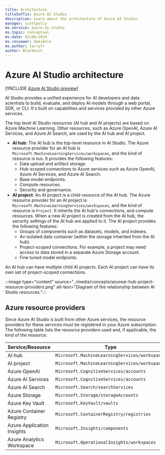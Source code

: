 ```yaml
---
title: Architecture
titleSuffix: Azure AI Studio
description: Learn about the architecture of Azure AI Studio.
manager: scottpolly
ms.service: azure-ai-studio
ms.topic: conceptual
ms.date: 02/06/2024
ms.reviewer: deeikele
ms.author: larryfr
author: Blackmist
---
```


# Azure AI Studio architecture 
    
[!INCLUDE [Azure AI Studio preview](../includes/preview-ai-studio.md)]

AI Studio provides a unified experience for AI developers and data scientists to build, evaluate, and deploy AI models through a web portal, SDK, or CLI. It's built on capabilities and services provided by other Azure services.

The top level AI Studio resources (AI hub and AI projects) are based on Azure Machine Learning. Other resources, such as Azure OpenAI, Azure AI Services, and Azure AI Search, are used by the AI hub and AI project.

- **AI hub**: The AI hub is the top-level resource in AI Studio. The Azure resource provider for an AI hub is `Microsoft.MachineLearningServices/workspaces`, and the kind of resource is `Hub`. It provides the following features:
    - Data upload and artifact storage.
    - Hub-scoped connections to Azure services such as Azure OpenAI, Azure AI Services, and Azure AI Search.
    - Base model endpoints.
    - Compute resources.
    - Security and governance.
- **AI project**: An AI project is a child resource of the AI hub. The Azure resource provider for an AI project is `Microsoft.MachineLearningServices/workspaces`, and the kind of resource is `Project`. It inherits the AI hub's connections, and compute resources. When a new AI project is created from the AI hub, the security settings of the AI hub are applied to it. The AI project provides the following features:
    - Groups of components such as datasets, models, and indexes.
    - An isolated data container (within the storage inherited from the AI hub).
    - Project-scoped connections. For example, a project may need access to data stored in a separate Azure Storage account.
    - Fine tuned model endpoints.
 
An AI hub can have multiple child AI projects. Each AI project can have its own set of project-scoped connections.

:::image type="content" source="../media/concepts/azureai-hub-project-resource-providers.png" alt-text="Diagram of the relationship between AI Studio resources.":::

## Azure resource providers

Since Azure AI Studio is built from other Azure services, the resource providers for these services must be registered in your Azure subscription. The following table lists the resource providers used and, if applicable, the kind of the resource.

| Service/Resource           | Type                                         | Kind      |
|----------------------------|----------------------------------------------|-----------|
| AI hub                     | `Microsoft.MachineLearningServices/workspaces` | `Hub`     |
| AI project                 | `Microsoft.MachineLearningServices/workspaces` | `Project` |
| Azure OpenAI               | `Microsoft.CognitiveServices/accounts`        | `OpenAI`  |
| Azure AI Services          | `Microsoft.CognitiveServices/accounts`        | `AIServices` |
| Azure AI Search            | `Microsoft.Search/searchServices`             |           |
| Azure Storage              | `Microsoft.Storage/storageAccounts`           |           |
| Azure Key Vault            | `Microsoft.KeyVault/vaults`                   |           |
| Azure Container Registry   | `Microsoft.ContainerRegistry/registries`      |           |
| Azure Application Insights | `Microsoft.Insights/components`               |           |
| Azure Analytics Workspace  | `Microsoft.OperationalInsights/workspaces`    |           |





